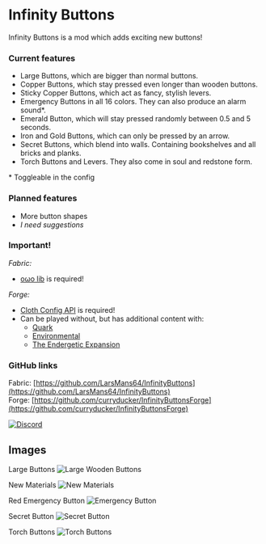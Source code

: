 # Infinity Buttons

Infinity Buttons is a mod which adds exciting new buttons!

### Current features

- Large Buttons, which are bigger than normal buttons.
- Copper Buttons, which stay pressed even longer than wooden buttons.
- Sticky Copper Buttons, which act as fancy, stylish levers.
- Emergency Buttons in all 16 colors. They can also produce an alarm sound*.
- Emerald Button, which will stay pressed randomly between 0.5 and 5 seconds.
- Iron and Gold Buttons, which can only be pressed by an arrow.
- Secret Buttons, which blend into walls. Containing bookshelves and all bricks and planks.
- Torch Buttons and Levers. They also come in soul and redstone form.

\* Toggleable in the config

### Planned features

- More button shapes
- _I need suggestions_

### Important!

*Fabric:*
- [oωo lib](https://modrinth.com/mod/owo-lib) is required!

*Forge:*
- [Cloth Config API](https://www.curseforge.com/minecraft/mc-mods/cloth-config) is required!
- Can be played without, but has additional content with:
  - [Quark](https://quarkmod.net/)
  - [Environmental](https://www.curseforge.com/minecraft/mc-mods/environmental)
  - [The Endergetic Expansion](https://www.curseforge.com/minecraft/mc-mods/endergetic)

### GitHub links

Fabric: [https://github.com/LarsMans64/InfinityButtons](https://github.com/LarsMans64/InfinityButtons)  
Forge: [https://github.com/curryducker/InfinityButtonsForge](https://github.com/curryducker/InfinityButtonsForge)

[![Discord](https://discordapp.com/api/guilds/968437531865645076/widget.png?style=banner2)](https://discord.gg/PJCXjSJnu2)

## Images

Large Buttons
![Large Wooden Buttons](https://i.imgur.com/2EZ3uxb.png)

New Materials
![New Materials](https://i.imgur.com/JhtUeLK.png)

Red Emergency Button
![Emergency Button](https://i.imgur.com/jkStdkN.png)

Secret Button
![Secret Button](https://i.imgur.com/AsBxaGF.png)

Torch Buttons
![Torch Buttons](https://i.imgur.com/eMpZxGw.png)

